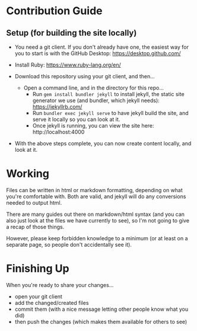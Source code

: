 # Contribution Guide

## Setup (for building the site locally)
- You need a git client.  If you don't already have one, the easiest way for you to start is with the GitHub Desktop: https://desktop.github.com/
- Install Ruby: https://www.ruby-lang.org/en/
- Download this repository using your git client, and then...
  - Open a command line, and in the directory for this repo...
    - Run `gem install bundler jekyll` to install jekyll, the static site generator we use (and bundler, which jekyll needs): https://jekyllrb.com/
    - Run `bundler exec jekyll serve` to have jekyll build the site, and serve it locally so you can look at it.
    - Once jekyll is running, you can view the site here: http://localhost:4000
    
- With the above steps complete, you can now create content locally, and look at it.

# Working
Files can be written in html or markdown formatting, depending on what you're comfortable with.  Both are valid, and jekyll will do any conversions needed to output html.

There are many guides out there on markdown/html syntax (and you can also just look at the files we have currently to see), so I'm not going to give a recap of those things.

However, please keep forbidden knowledge to a minimum (or at least on a separate page, so people don't accidentally see it).

# Finishing Up
When you're ready to share your changes...
- open your git client
- add the changed/created files
- commit them (with a nice message letting other people know what you did)
- then push the changes (which makes them available for others to see)
